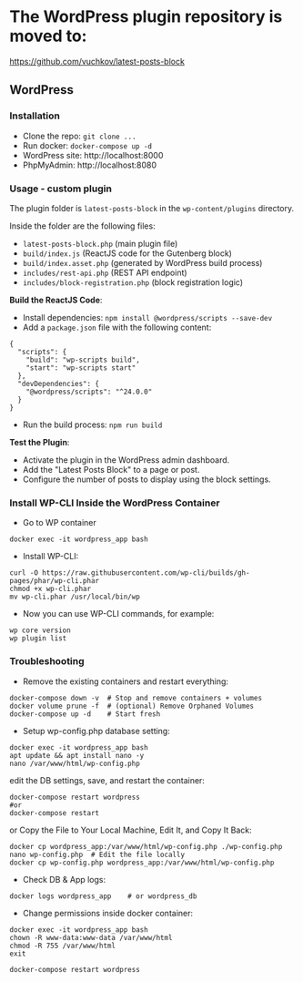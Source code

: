 # The WordPress plugin repository is moved to:
https://github.com/vuchkov/latest-posts-block

## WordPress

### Installation
- Clone the repo: `git clone ...`
- Run docker: `docker-compose up -d`
- WordPress site: http://localhost:8000
- PhpMyAdmin: http://localhost:8080

### Usage - custom plugin

The plugin folder is `latest-posts-block` in the `wp-content/plugins` directory.

Inside the folder are the following files:
- `latest-posts-block.php` (main plugin file)
- `build/index.js` (ReactJS code for the Gutenberg block)
- `build/index.asset.php` (generated by WordPress build process)
- `includes/rest-api.php` (REST API endpoint)
- `includes/block-registration.php` (block registration logic)

**Build the ReactJS Code**:
- Install dependencies: `npm install @wordpress/scripts --save-dev`
- Add a `package.json` file with the following content:
```
{
  "scripts": {
    "build": "wp-scripts build",
    "start": "wp-scripts start"
  },
  "devDependencies": {
    "@wordpress/scripts": "^24.0.0"
  }
}
```
- Run the build process: `npm run build`

**Test the Plugin**:
- Activate the plugin in the WordPress admin dashboard.
- Add the "Latest Posts Block" to a page or post. 
- Configure the number of posts to display using the block settings.

### Install WP-CLI Inside the WordPress Container
- Go to WP container
```
docker exec -it wordpress_app bash
```

- Install WP-CLI:
```
curl -O https://raw.githubusercontent.com/wp-cli/builds/gh-pages/phar/wp-cli.phar
chmod +x wp-cli.phar
mv wp-cli.phar /usr/local/bin/wp
```

- Now you can use WP-CLI commands, for example:
```
wp core version
wp plugin list
```

### Troubleshooting
- Remove the existing containers and restart everything:
```
docker-compose down -v  # Stop and remove containers + volumes
docker volume prune -f  # (optional) Remove Orphaned Volumes
docker-compose up -d    # Start fresh
```

- Setup wp-config.php database setting:
```
docker exec -it wordpress_app bash
apt update && apt install nano -y
nano /var/www/html/wp-config.php
```
edit the DB settings, save, and restart the container:
```
docker-compose restart wordpress
#or
docker-compose restart
```

or Copy the File to Your Local Machine, Edit It, and Copy It Back:
```
docker cp wordpress_app:/var/www/html/wp-config.php ./wp-config.php
nano wp-config.php  # Edit the file locally
docker cp wp-config.php wordpress_app:/var/www/html/wp-config.php
```

- Check DB & App logs:
```
docker logs wordpress_app    # or wordpress_db
```

- Change permissions inside docker container:
```
docker exec -it wordpress_app bash
chown -R www-data:www-data /var/www/html
chmod -R 755 /var/www/html
exit

docker-compose restart wordpress
```
